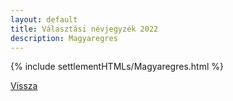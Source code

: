 ```yaml
---
layout: default
title: Választási névjegyzék 2022
description: Magyaregres
---
```


{% include settlementHTMLs/Magyaregres.html %}

[Vissza](../)